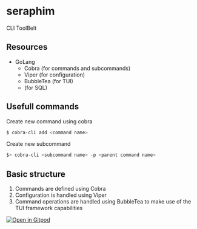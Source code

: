 # seraphim
CLI ToolBelt

## Resources
- GoLang
  - Cobra (for commands and subcommands)
  - Viper (for configuration)
  - BubbleTea (for TUI)
  - <X> (for SQL)

## Usefull commands
Create new command using cobra
```bash
$ cobra-cli add <command name>
```
Create new subcommand
```bash
$> cobra-cli <subcommand name> -p <parent command name>
```

## Basic structure
1. Commands are defined using Cobra
2. Configuration is handled using Viper
3. Command operations are handled using BubbleTea to make use of the TUI framework capabilities 

[![Open in Gitpod](https://gitpod.io/button/open-in-gitpod.svg)](https://gitpod.io/#https://github.com/IMNOTIKE/seraphim.git)